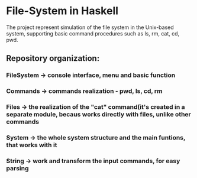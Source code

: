 # File-System in Haskell

The project represent simulation of the file system in the Unix-based system, supporting basic command procedures such as ls, rm, cat, cd, pwd.

## Repository organization:

### FileSystem -> console interface, menu and basic function
### Commands -> commands realization - pwd, ls, cd, rm
### Files -> the realization of the "cat" command(it's created in a separate module, becaus works directly with files, unlike other commands
### System -> the whole system structure and the main funtions, that works with it
### String -> work and transform the input commands, for easy parsing
